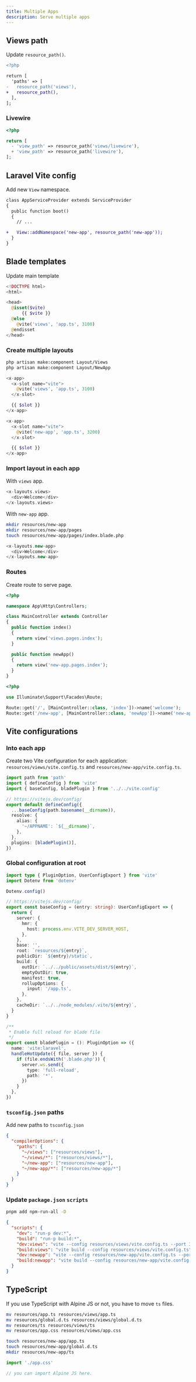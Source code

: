 ```yaml
---
title: Multiple Apps
description: Serve multiple apps
---
```


## Views path

Update `resource_path()`.

```diff [config/view.php"
<?php

return [
  'paths' => [
-   resource_path('views'),
+   resource_path(),
  ],
];
```

### Livewire

```php title="config/livewire.php"
<?php

return [
  - 'view_path' => resource_path('views/livewire'),
  + 'view_path' => resource_path('livewire'),
];
```

## Laravel Vite config

Add new `View` namespace.

```diff [app/Providers/AppServiceProvider.php"
class AppServiceProvider extends ServiceProvider
{
  public function boot()
  {
    // ...

+   View::addNamespace('new-app', resource_path('new-app'));
  }
}
```

## Blade templates

Update main template

```php title="resources/components/app.blade.php"
<!DOCTYPE html>
<html>

<head>
  @isset($vite)
      {{ $vite }}
  @else
    @vite('views', 'app.ts', 3100)
  @endisset
</head>
```

### Create multiple layouts

```bash
php artisan make:component Layout/Views
php artisan make:component Layout/NewApp
```

```php title="resources/components/layouts/views.blade.php"
<x-app>
  <x-slot name="vite">
    @vite('views', 'app.ts', 3100)
  </x-slot>

  {{ $slot }}
</x-app>
```

```php title="resources/components/layouts/new-app.blade.php"
<x-app>
  <x-slot name="vite">
    @vite('new-app', 'app.ts', 3200)
  </x-slot>

  {{ $slot }}
</x-app>
```

### Import layout in each app

With `views` app.

```php title="resources/views/pages/index.blade.php"
<x-layouts.views>
  <div>Welcome</div>
</x-layouts.views>
```

With `new-app` app.

```bash
mkdir resources/new-app
mkdir resources/new-app/pages
touch resources/new-app/pages/index.blade.php
```

```php title="resources/new-app/pages/index.blade.php"
<x-layouts.new-app>
  <div>Welcome</div>
</x-layouts.new-app>
```

### Routes

Create route to serve page.

```php title="app/Http/Controllers/MainController.php"
<?php

namespace App\Http\Controllers;

class MainController extends Controller
{
  public function index()
  {
    return view('views.pages.index');
  }

  public function newApp()
  {
    return view('new-app.pages.index');
  }
}
```

```php title="routes/web.php"
<?php

use Illuminate\Support\Facades\Route;

Route::get('/', [MainController::class, 'index'])->name('welcome');
Route::get('/new-app', [MainController::class, 'newApp'])->name('new-app');
```

## Vite configurations

### Into each app

Create two Vite configuration for each application: `resources/views/vite.config.ts` and `resources/new-app/vite.config.ts`.

```ts title="resources/[APPNAME]/vite.config.ts"
import path from 'path'
import { defineConfig } from 'vite'
import { baseConfig, bladePlugin } from '../../vite.config'

// https://vitejs.dev/config/
export default defineConfig({
  ...baseConfig(path.basename(__dirname)),
  resolve: {
    alias: {
      '~/APPNAME': `${__dirname}`,
    },
  },
  plugins: [bladePlugin()],
})
```

### Global configuration at root

```ts title="vite.config.ts"
import type { PluginOption, UserConfigExport } from 'vite'
import Dotenv from 'dotenv'

Dotenv.config()

// https://vitejs.dev/config/
export const baseConfig = (entry: string): UserConfigExport => {
  return {
    server: {
      hmr: {
        host: process.env.VITE_DEV_SERVER_HOST,
      },
    },
    base: '',
    root: `resources/${entry}`,
    publicDir: `${entry}/static`,
    build: {
      outDir: `../../public/assets/dist/${entry}`,
      emptyOutDir: true,
      manifest: true,
      rollupOptions: {
        input: '/app.ts',
      },
    },
    cacheDir: `../../node_modules/.vite/${entry}`,
  }
}

/**
 * Enable full reload for blade file
 */
export const bladePlugin = (): PluginOption => ({
  name: 'vite:laravel',
  handleHotUpdate({ file, server }) {
    if (file.endsWith('.blade.php')) {
      server.ws.send({
        type: 'full-reload',
        path: '*',
      })
    }
  },
})
```

### `tsconfig.json` paths

Add new paths to `tsconfig.json`

```json title="tsconfig.json"
{
  "compilerOptions": {
    "paths": {
      "~/views": ["resources/views"],
      "~/views/*": ["resources/views/*"],
      "~/new-app": ["resources/new-app"],
      "~/new-app/*": ["resources/new-app/*"]
    }
  }
}
```

### Update `package.json` `scripts`

```bash
pnpm add npm-run-all -D
```

```json title="package.json"
{
  "scripts": {
    "dev": "run-p dev:*",
    "build": "run-p build:*",
    "dev:views": "vite --config resources/views/vite.config.ts --port 3100 --host",
    "build:views": "vite build --config resources/views/vite.config.ts",
    "dev:newapp": "vite --config resources/new-app/vite.config.ts --port 3200 --host",
    "build:newapp": "vite build --config resources/new-app/vite.config.ts"
  }
}
```

## TypeScript

If you use TypeScript with Alpine JS or not, you have to move `ts` files.

```bash
mv resources/app.ts resources/views/app.ts
mv resources/global.d.ts resources/views/global.d.ts
mv resources/ts resources/views/ts
mv resources/app.css resources/views/app.css
```

```bash
touch resources/new-app/app.ts
touch resources/new-app/global.d.ts
mkdir resources/new-app/ts
```

```ts title="resources/APPNAME/app.ts"
import './app.css'

// you can import Alpine JS here.
```
